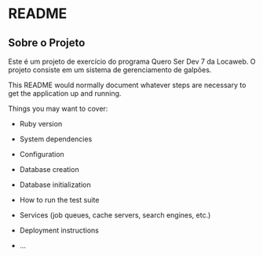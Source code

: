 # README

## Sobre o Projeto

Este é um projeto de exercício do programa Quero Ser Dev 7 da Locaweb. O projeto consiste em um sistema de gerenciamento de galpões.

This README would normally document whatever steps are necessary to get the
application up and running.

Things you may want to cover:

* Ruby version

* System dependencies

* Configuration

* Database creation

* Database initialization

* How to run the test suite

* Services (job queues, cache servers, search engines, etc.)

* Deployment instructions

* ...
